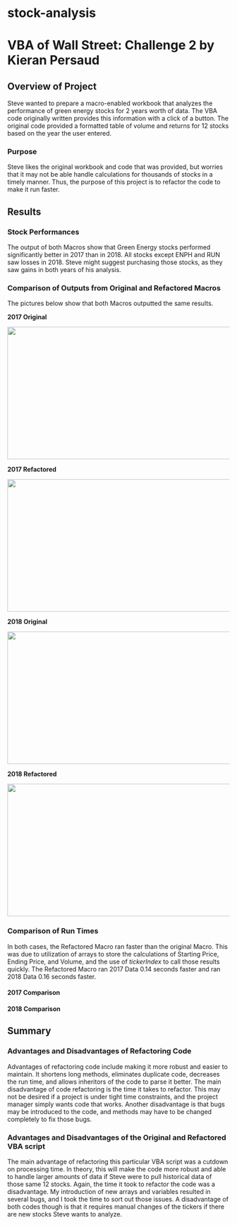 
# stock-analysis
# VBA of Wall Street: Challenge 2 by Kieran Persaud
## Overview of Project

Steve wanted to prepare a macro-enabled workbook that analyzes the performance of green energy stocks for 2 years worth of data. The VBA code originally written provides this information with a click of a button. The original code provided a formatted table of volume and returns for 12 stocks based on the year the user entered. 
### Purpose

Steve likes the original workbook and code that was provided, but worries that it may not be able handle calculations for thousands of stocks in a timely manner. Thus, the purpose of this project is to refactor the code to make it run faster.
## Results

### Stock Performances

The output of both Macros show that Green Energy stocks performed significantly better in 2017 than in 2018. All stocks except ENPH and RUN saw losses in 2018. Steve might suggest purchasing those stocks, as they saw gains in both years of his analysis.

### Comparison of Outputs from Original and Refactored Macros

The pictures below show that both Macros outputted the same results. 

**2017 Original**

<img src="https://user-images.githubusercontent.com/84286467/123561395-19915600-d776-11eb-939d-7473b3e2b628.PNG" width="675" height="300">

**2017 Refactored**

<img src="https://user-images.githubusercontent.com/84286467/123561415-2ca42600-d776-11eb-90df-0fc1fe55165b.PNG" width="675" height="300">

**2018 Original**

<img src="https://user-images.githubusercontent.com/84286467/123561430-45acd700-d776-11eb-8387-5aaabba5401b.PNG" width="675" height="300">

**2018 Refactored**

<img src="https://user-images.githubusercontent.com/84286467/123561435-50676c00-d776-11eb-97c7-8aabe1e17247.PNG" width="675" height="300">

### Comparison of Run Times 

In both cases, the Refactored Macro ran faster than the original Macro. This was due to utilization of arrays to store the calculations of Starting Price, Ending Price, and Volume, and the use of _tickerIndex_ to call those results quickly. The Refactored Macro ran 2017 Data 0.14 seconds faster and ran 2018 Data 0.16 seconds faster.

#### 2017 Comparison


#### 2018 Comparison

## Summary
### Advantages and Disadvantages of Refactoring Code
Advantages of refactoring code include making it more robust and easier to maintain. It shortens long methods, eliminates duplicate code, decreases the run time, and allows inheritors of the code to parse it better.
The main disadvantage of code refactoring is the time it takes to refactor. This may not be desired if a project is under tight time constraints, and the project manager simply wants code that works. Another disadvantage is that bugs may be introduced to the code, and methods may have to be changed completely to fix those bugs.

### Advantages and Disadvantages of the Original and Refactored VBA script
The main advantage of refactoring this particular VBA script was a cutdown on processing time. In theory, this will make the code more robust and able to handle larger amounts of data if Steve were to pull historical data of those same 12 stocks. Again, the time it took to refactor the code was a disadvantage. My introduction of new arrays and variables resulted in several bugs, and I took the time to sort out those issues. A disadvantage of both codes though is that it requires manual changes of the tickers if there are new stocks Steve wants to analyze.
